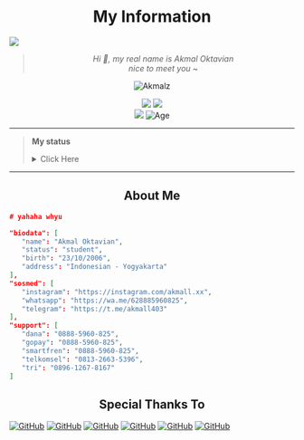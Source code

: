 <h1 align="center">My Information</h1>

<img align="center" height="auto" src="https://github.com/akmall-236.png?size=5000"/>
<!-- ![mrfzvx12](https://github.com/mrfzvx12.png?size=5000) -->

<div align="center">

> _Hi :wave:, my real name is Akmal Oktavian<br>nice to meet you_ ~

</div>

<p align="center">
  <img src="http://readme-typing-svg.herokuapp.com?color=%230B80F7&center=true&vCenter=true&multiline=false&lines=Noob+Coder+From+Indonesia.;Status%2C+student.;Love+Money+and+Life.;Learn+CSS,+HTML,+and+JavaScript.;Don't+bully+me%2C+I'll+be+sad+%3A(.;Thank+you+for+your+attention." alt="Akmalz">
</p>

<div align="center">
<a href="https://wa.me/qr/MJ5QGFNI7ATVG1" target="blank"><img src="https://img.shields.io/badge/Whatsapp-30302f?style=social&logo=whatsapp" /></a>
<a href="http://www.instagram.com/akmall.xx" target="blank"><img src="https://img.shields.io/badge/Instagram-30302f?style=social&logo=instagram" /></a>
<br>
<img src="https://hits.seeyoufarm.com/api/count/incr/badge.svg?url=https%3A%2F%2Fgithub.com%2FAkmallxx&count_bg=green&title_bg=%23555555&icon=probot.svg&icon_color=white&title=Visitor&edge_flat=false"/></a>
<img alt="Age" src="https://img.shields.io/badge/Age-15-blue.svg" />
</div>

---

> **My status** <details><summary>Click Here</summary><img src="https://metrics.lecoq.io/Akmallxx?template=classic&followup=1&isocalendar=1&languages=1&isocalendar.duration=half-year&config.timezone=Asia%2FIndonesian"></details>

---

<h2 align="center">About Me</h2>

```json
# yahaha whyu

"biodata": [
   "name": "Akmal Oktavian",
   "status": "student",
   "birth": "23/10/2006",
   "address": "Indonesian - Yogyakarta"
],
"sosmed": [
   "instagram": "https://instagram.com/akmall.xx",
   "whatsapp": "https://wa.me/628885960825",
   "telegram": "https://t.me/akmall403"
],
"support": [
   "dana": "0888-5960-825",
   "gopay": "0888-5960-825",
   "smartfren": "0888-5960-825",
   "telkomsel": "0813-2663-5396",
   "tri": "0896-1267-8167"
]
```

<h2 align="center">Special Thanks To</h2>

<a href="https://github.com/ravel-iska"><img alt="GitHub" src="https://img.shields.io/badge/ravel-iska%20-%23121011.svg?&style=for-the-badge&logo=github&logoColor=white"></a>
<a href="https://github.com/BryanRfly"><img alt="GitHub" src="https://img.shields.io/badge/BryanRfly%20-%23121011.svg?&style=for-the-badge&logo=github&logoColor=white"></a>
<a href="https://github.com/ItsmeikyXSec404"><img alt="GitHub" src="https://img.shields.io/badge/itsmeikyxsec404%20-%23121011.svg?&style=for-the-badge&logo=github&logoColor=white"></a>
<a href="https://github.com/Arga2108"><img alt="GitHub" src="https://img.shields.io/badge/Arga2108%20-%23121011.svg?&style=for-the-badge&logo=github&logoColor=white"></a>
<a href="https://github.com/rizkiramadhan4617"><img alt="GitHub" src="https://img.shields.io/badge/rizkiramadhan4617%20-%23121011.svg?&style=for-the-badge&logo=github&logoColor=white"></a>
<a href="https://github.com/ramlan404"><img alt="GitHub" src="https://img.shields.io/badge/ramlan404%20-%23121011.svg?&style=for-the-badge&logo=github&logoColor=white"></a>


<!--
<h2 align="center">My Stats</h2>
-->

<!--START_SECTION:waka-->
<!--END_SECTION:waka-->
